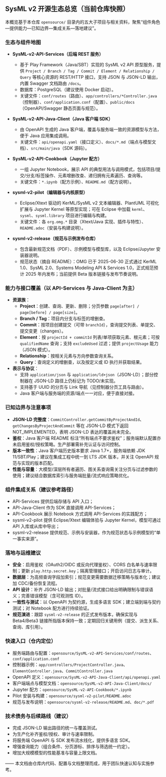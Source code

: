 ## SysML v2 开源生态总览（当前仓库快照）

本概览基于本仓库 `opensource/` 目录内的五大子项目与相关资料，聚焦“组件角色—提供能力—已知边界—集成关系—落地建议”。

### 生态与组件地图
- **SysML-v2-API-Services（后端 REST 服务）**
  - 基于 Play Framework（Java/SBT）实现的 SysML v2 API 原型服务，提供 `Project / Branch / Tag / Commit / Element / Relationship / Query` 等核心资源的 REST/HTTP 接口，支持 JSON 与 JSON-LD 输出，内置 Swagger 文档路由 `/docs`。
  - 数据库：PostgreSQL（建议使用 Docker 启动）。
  - 关键文件：`conf/routes`（路由）、`app/controllers/*Controller.java`（控制器）、`conf/application.conf`（配置）、`public/docs`（OpenAPI/Swagger 静态页面与规范）。

- **SysML-v2-API-Java-Client（Java 客户端 SDK）**
  - 由 OpenAPI 生成的 Java 客户端，覆盖与服务端一致的资源模型与方法，便于 Java 应用集成调用。
  - 关键文件：`api/openapi.yaml`（接口定义）、`docs/*.md`（端点与模型文档）、`src/main/java`（SDK 源码）。

- **SysML-v2-API-Cookbook（Jupyter 配方）**
  - 一组 Jupyter Notebook，展示 API 的典型用法与调用模式，包括项目/提交/分支/标签操作、元素增删改查、递归拥有元素遍历、查询等。
  - 关键文件：`*.ipynb`（配方示例）、`README.md`（配方说明）。

- **sysml-v2-pilot（编辑器与内核原型）**
  - Eclipse/Xtext 驱动的 KerML/SysML v2 文本编辑器、PlantUML 可视化扩展与 Jupyter Kernel 等原型实现；可在 Eclipse 中加载 `kerml`、`sysml`、`sysml.library` 项目进行编辑与构建。
  - 关键文件：各 `org.omg.*` 目录（Xtext/Java 实现、插件与特性）、`README.adoc`（安装与构建说明）。

- **sysml-v2-release（规范与示例发布仓库）**
  - 包含最新规范文档（PDF）、示例模型与模型库，以及 Eclipse/Jupyter 安装器说明。
  - 规范状态（摘自 README）：OMG 已于 2025-06-30 正式通过 KerML 1.0、SysML 2.0、Systems Modeling API & Services 1.0，正式规范预计 2025 年内发布；当前提供 Beta 版本链接与发布节奏说明。

### 能力与接口覆盖（以 API-Services 与 Java-Client 为主）
- **资源族**：
  - **Project**：创建、查询、更新、删除；分页参数 `page[after] / page[before] / page[size]`。
  - **Branch / Tag**：项目内分支与标签的增删查。
  - **Commit**：按项目创建提交（可带 `branchId`），查询提交列表、单提交、提交变更（changes）。
  - **Element**：按 `projectId + commitId` 列表/单项获取元素、根元素；可按 `qualifiedName` 查询；支持 `excludeUsed` 过滤；提供 `projectUsage` 能力（JSON 模式）。
  - **Relationship**：按相关元素与方向参数查询关系。
  - **Query**：查询定义的增删查，以及按定义或 ID 执行并获取结果。
- **表示与协议**：
  - 支持 `application/json` 与 `application/ld+json`（JSON-LD）；部分控制器在 JSON-LD 路径上仍标记为 TODO/未实现。
  - 支持基于 UUID 的分页与 Link 导航（见控制器分页工具与路由）。
  - Java 客户端与服务端的资源/端点一一对应，便于直接对接。

### 已知边界与注意事项
- **JSON-LD 完整度**：`CommitController.getCommitByProjectAndId`、`getChangesByProjectAndCommit` 等在 JSON-LD 模式下返回 NOT_IMPLEMENTED，表明 JSON-LD 表达的覆盖尚未完全。
- **鉴权**：Java 客户端 README 标注“所有端点不要求鉴权”；服务端默认配置亦未启用鉴权/授权策略。生产部署需补充认证与访问控制。
- **版本一致性**：Java 客户端历史版本要求 Java 1.7+，服务端依赖 JDK 11/SBT/Play；建议在集成工程中统一到 LTS JDK 版本，并关注 OpenAPI 规范与实现的版本匹配。
- **性能与容量**：大模型/深层所有者遍历、图关系查询需关注分页与过滤参数的使用；建议结合数据库索引与服务端批量/流式响应策略优化。

### 组件集成关系（建议参考路径）
- API-Services 提供后端存储与 API 入口；
- API-Java-Client 作为 SDK 直接调用 API-Services；
- API-Cookbook 展示 Notebook 方式调用 API-Services 的实践配方；
- sysml-v2-pilot 提供 Eclipse/Xtext 编辑体验与 Jupyter Kernel，模型可通过 API 入库或从库中导出；
- sysml-v2-release 提供规范、示例与安装器，作为规范状态与示例模型的“单一事实来源”。

### 落地与运维建议
- **安全**：启用鉴权（OAuth2/OIDC 或反向代理鉴权）、CORS 白名单与速率限制；更新 `play.http.secret.key`；隔离管理接口；开启访问日志与审计。
- **数据层**：为高频查询字段加索引；规范变更需要数据迁移策略与版本化；建议加 CDC/备份恢复流程。
- **API 设计**：补齐 JSON-LD 输出；对批量/流式接口给出明确限制与错误语义；完善错误模型（含可观测性 ID）。
- **一致性与测试**：以 OpenAPI 为契约源，生成多语言 SDK；建立端到端与契约测试；对 Notebook 配方进行持续验证。
- **规范演进**：跟踪 `sysml-v2-release` 的正式发布版本，确保实现与 Beta4/Beta3 链接所指版本保持一致；定期回归关键用例（提交、派生关系、查询、库引用）。

### 快速入口（仓内定位）
- 服务端路由与配置：`opensource/SysML-v2-API-Services/conf/routes`、`conf/application.conf`
- 控制器示例：`app/controllers/ProjectController.java`、`ElementController.java`、`CommitController.java`
- OpenAPI 定义：`opensource/SysML-v2-API-Java-Client/api/openapi.yaml`
- 客户端端点与模型文档：`opensource/SysML-v2-API-Java-Client/docs/`
- Jupyter 配方：`opensource/SysML-v2-API-Cookbook/*.ipynb`
- Pilot 安装与构建：`opensource/sysml-v2-pilot/README.adoc`
- 规范与发布说明：`opensource/sysml-v2-release/README.md`、`doc/*.pdf`

### 技术债务与后续路线（建议）
- 完成 JSON-LD 输出路径的统一与覆盖测试。
- 为生产化补齐鉴权/授权、审计与速率限制。
- 将服务端 OpenAPI 与 SDK 发布流水线化，提供多语言 SDK。
- 增强查询能力（组合条件、分页游标、排序与筛选统一约定）。
- 增加大规模模型的性能基准与容量上限文档。

—— 本文档由仓库内代码、配置与文档整理而成，用于团队快速认知与实施参考。


